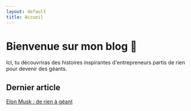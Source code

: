 ```yaml
---
layout: default
title: Accueil
---
```


# Bienvenue sur mon blog 🚀

Ici, tu découvriras des histoires inspirantes d'entrepreneurs partis de rien pour devenir des géants.

## Dernier article

[Elon Musk : de rien à géant](/husky.github.io/2025/04/24/elon-musk.html)
